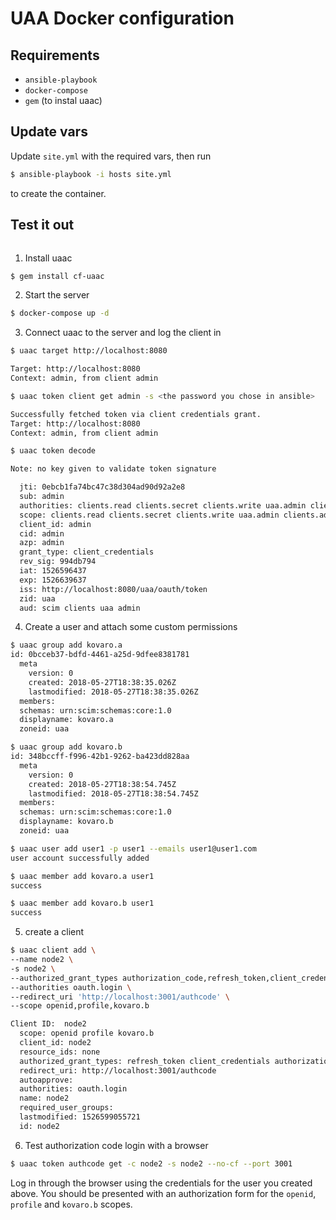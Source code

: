 # UAA Docker configuration

## Requirements
- `ansible-playbook`
- `docker-compose`
- `gem` (to instal uaac)

## Update vars
Update `site.yml` with the required vars, then run

```bash
$ ansible-playbook -i hosts site.yml
```
to create the container.

## Test it out
```bash
```
1. Install uaac

```sh
$ gem install cf-uaac
```

2. Start the server
```sh
$ docker-compose up -d
```

3. Connect uaac to the server and log the client in
```sh
$ uaac target http://localhost:8080

Target: http://localhost:8080
Context: admin, from client admin

$ uaac token client get admin -s <the password you chose in ansible>

Successfully fetched token via client credentials grant.
Target: http://localhost:8080
Context: admin, from client admin

$ uaac token decode

Note: no key given to validate token signature

  jti: 0ebcb1fa74bc47c38d304ad90d92a2e8
  sub: admin
  authorities: clients.read clients.secret clients.write uaa.admin clients.admin scim.write scim.read
  scope: clients.read clients.secret clients.write uaa.admin clients.admin scim.write scim.read
  client_id: admin
  cid: admin
  azp: admin
  grant_type: client_credentials
  rev_sig: 994db794
  iat: 1526596437
  exp: 1526639637
  iss: http://localhost:8080/uaa/oauth/token
  zid: uaa
  aud: scim clients uaa admin
```

4. Create a user and attach some custom permissions
```sh
$ uaac group add kovaro.a
id: 0bcceb37-bdfd-4461-a25d-9dfee8381781
  meta
    version: 0
    created: 2018-05-27T18:38:35.026Z
    lastmodified: 2018-05-27T18:38:35.026Z
  members:
  schemas: urn:scim:schemas:core:1.0
  displayname: kovaro.a
  zoneid: uaa

$ uaac group add kovaro.b
id: 348bccff-f996-42b1-9262-ba423dd828aa
  meta
    version: 0
    created: 2018-05-27T18:38:54.745Z
    lastmodified: 2018-05-27T18:38:54.745Z
  members:
  schemas: urn:scim:schemas:core:1.0
  displayname: kovaro.b
  zoneid: uaa

$ uaac user add user1 -p user1 --emails user1@user1.com
user account successfully added

$ uaac member add kovaro.a user1
success

$ uaac member add kovaro.b user1
success
```

5. create a client
```sh
$ uaac client add \
--name node2 \
-s node2 \
--authorized_grant_types authorization_code,refresh_token,client_credentials \
--authorities oauth.login \
--redirect_uri 'http://localhost:3001/authcode' \
--scope openid,profile,kovaro.b

Client ID:  node2
  scope: openid profile kovaro.b
  client_id: node2
  resource_ids: none
  authorized_grant_types: refresh_token client_credentials authorization_code
  redirect_uri: http://localhost:3001/authcode
  autoapprove:
  authorities: oauth.login
  name: node2
  required_user_groups:
  lastmodified: 1526599055721
  id: node2
  ```

6. Test authorization code login with a browser
```sh
$ uaac token authcode get -c node2 -s node2 --no-cf --port 3001
```
Log in through the browser using the credentials for the user you created above.
You should be presented with an  authorization form for the `openid`, `profile` and `kovaro.b` scopes.
